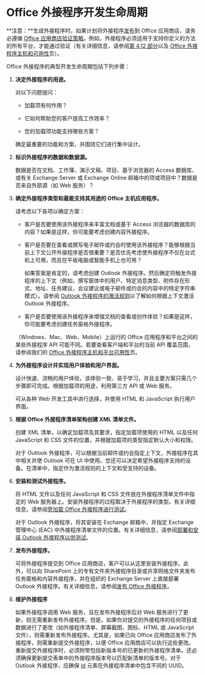 
# <a name="office-add-ins-development-lifecycle"></a>Office 外接程序开发生命周期

>
  **注意：**生成外接程序时，如果计划将外接程序[发布](../publish/publish.md)到 Office 应用商店，请务必遵循 [Office 应用商店验证策略](https://msdn.microsoft.com/en-us/library/jj220035.aspx)。例如，外接程序必须适用于支持你定义的方法的所有平台，才能通过验证（有关详细信息，请参阅[第 4.12 部分](https://msdn.microsoft.com/en-us/library/jj220035.aspx#Anchor_3)以及 [Office 外接程序主机和可用性](https://dev.office.com/add-in-availability)页）。

Office 外接程序的典型开发生命周期包括下列步骤：


1.  **决定外接程序的用途。**
    
    对以下问题提问：
    
      - 加载项有何作用？ 
    
      - 它如何帮助您的客户提高工作效率？
    
      - 您的加载项功能支持哪些方案？
    

    确定最重要的功能和方案，并围绕它们进行集中设计。 
    
2.  **标识外接程序的数据和数据源。**
    
    数据是否在文档、工作簿、演示文稿、项目、基于浏览器的 Access 数据库、或有关 Exchange Server 或 Exchange Online 邮箱中的项或项目中？数据是否来自外部源（如 Web 服务）？
    
3.  **确定外接程序类型和最能支持其用途的 Office 主机应用程序。**
    
    请考虑以下各项以确定方案：
    
    - 客户是否要使用该外接程序来丰富文档或基于 Access 浏览器的数据库的内容？如果是这样，你可能要考虑创建内容外接程序。 
    
    - 客户是否要在查看或撰写电子邮件或约会时使用该外接程序？能够根据当前上下文公开外接程序是否很重要？是否优先考虑使外接程序不仅在台式机上可用，而且在平板电脑或智能手机上也可用？
    
        如果答案是肯定的，请考虑创建 Outlook 外接程序。然后确定将触发外接程序的上下文（例如，撰写窗体中的用户、特定消息类型、附件存在形式、地址、任务建议，会议建议或电子邮件或约会的内容中的特定字符串模式）。请参阅 [Outlook 外接程序的激活规则](../outlook/manifests/activation-rules.md)以了解如何根据上下文激活 Outlook 外接程序。
    
    - 客户是否要使用该外接程序来增强文档的查看或创作体验？如果是这样，你可能要考虑创建任务窗格外接程序。 

    （Windows、Mac、Web、Mobile）上运行的 Office 应用程序和平台之间的某些外接程序 API 可能不同。若要查看客户端和平台的当前 API 覆盖范围，请参阅我们的 [Office 外接程序主机和平台可用性](https://dev.office.com/add-in-availability)页。  
    
4.  **为外接程序设计并实现用户体验和用户界面。**
    
    设计快速、流畅的用户体验，该体验一致、易于学习，并且主要方案只需几个步骤即可完成。根据加载项的用途，利用第三方 API 或 Web 服务。
    
    可从各种 Web 开发工具中进行选择，并使用 HTML 和 JavaScript 执行用户界面。
    
5.  **根据 Office 外接程序清单架构创建 XML 清单文件。**
    
    创建 XML 清单，以确定加载项及其要求，指定加载项使用的 HTML 以及任何 JavaScript 和 CSS 文件的位置，并根据加载项的类型指定默认大小和权限。
    
    对于 Outlook 外接程序，可以根据当前邮件或约会指定上下文，外接程序在其中相关并使 Outlook 可在 UI 中使用。您还可以决定希望外接程序支持的设备。在清单中，指定作为激活规则的上下文和受支持的设备。
    
6.  **安装和测试外接程序。**
    
    将 HTML 文件以及任何 JavaScript 和 CSS 文件放在外接程序清单文件中指定的 Web 服务器上。安装外接程序的过程取决于外接程序的类型。有关详细信息，请参阅[旁加载 Office 外接程序进行测试](../testing/create-a-network-shared-folder-catalog-for-task-pane-and-content-add-ins.md)。
    
    对于 Outlook 外接程序，将其安装在 Exchange 邮箱中，并指定 Exchange 管理中心 (EAC) 中外接程序清单文件的位置。有关详细信息，请参阅[部署和安装 Outlook 外接程序以供测试](../outlook/testing-and-tips.md)。
    
7.  **发布外接程序。**
    
    可将外接程序提交到 Office 应用商店，客户可以从这里安装外接程序。此外，可以向 SharePoint 上的专有文件夹外接程序目录或共享网络文件夹发布任务窗格和内容外接程序，并在组织的 Exchange Server 上直接部署 Outlook 外接程序。有关详细信息，请参阅[发布 Office 外接程序](../publish/publish.md)。
    
8.  **维护外接程序**
    
    如果外接程序调用 Web 服务，且在发布外接程序后对 Web 服务进行了更新，则无需重新发布外接程序。但是，如果你对提交的外接程序的任何项目或数据进行了更改（如外接程序清单、屏幕截图、图标、HTML 或 JavaScript 文件），则需重新发布外接程序。尤其是，如果已向 Office 应用商店发布了外接程序，则需重新提交外接程序，以便 Office 应用商店可以执行这些更改。重新提交外接程序时，必须附带包括新版本号的已更新的外接程序清单。还必须确保更新提交表单中的外接程序版本号以匹配新清单的版本号。对于 Outlook 外接程序，应确保 [Id](http://dev.office.com/reference/add-ins/manifest/id) 元素在外接程序清单中包含不同的 UUID。
    
